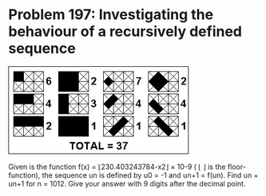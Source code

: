 # Problem 197: Investigating the behaviour of a recursively defined sequence

![problem](problem.gif)

Given is the function f(x) = ⌊230.403243784-x2⌋ × 10-9 ( ⌊ ⌋ is the
floor-function), the sequence un is defined by u0 = -1 and un+1 = f(un).
Find un + un+1 for n = 1012. Give your answer with 9 digits after the
decimal point.